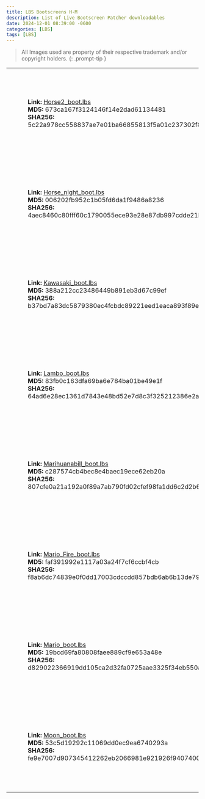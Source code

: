 ```yaml
---
title: LBS Bootscreens H-M
description: List of Live Bootscreen Patcher downloadables 
date: 2024-12-01 08:39:00 -0600
categories: [LBS]
tags: [LBS]
---
```


> All Images used are property of their respective trademark and/or copyright holders.
{: .prompt-tip }

<table width="100%">
	<tr>
		<td>
		    <td><a href="https://github.com/xptsp/LBS-by-Fixit/blob/main/bootscreens/images/Horse2_boot.png?raw=true" class="popup img-link"><img alt="Horse2_boot.png" data-src="https://github.com/xptsp/LBS-by-Fixit/blob/main/bootscreens/images/Horse2_boot.png?raw=true" height="231" width="200" data-lqip="true" src="data:image/webp;base64,UklGRmIAAABXRUJQVlA4IFYAAACQAwCdASoUAA8APpE6l0eloyIhMAgAsBIJZQAD4loN/rOX83gAAP78RLPsh9wKWh7xfR5jXPi3lWX2RQPfnnd+HVF7zBCzosRb9vf8pGgCvvM/vgAAAA=="></a></td>
		</td>
		<td width="10" />
		<td>
			<strong>Link:</strong> <a href="https://github.com/xptsp/LBS-by-Fixit/raw/refs/heads/main/bootscreens/Horse2_boot.lbs">Horse2_boot.lbs</a><br />
			<strong>MD5:</strong> 673ca167f3124146f14e2dad61134481<br />
			<strong>SHA256:</strong> 5c22a978cc558837ae7e01ba66855813f5a01c237302f86087700c387917ba67
		</td>
	</tr>
	<tr>
		<td>
		    <td><a href="https://github.com/xptsp/LBS-by-Fixit/blob/main/bootscreens/images/Horse_night_boot.png?raw=true" class="popup img-link"><img alt="Horse_night_boot.png" data-src="https://github.com/xptsp/LBS-by-Fixit/blob/main/bootscreens/images/Horse_night_boot.png?raw=true" height="231" width="200" data-lqip="true" src="data:image/webp;base64,UklGRqYAAABXRUJQVlA4IJoAAABwBACdASoUAA8APpE6l0eloyIhMAgAsBIJYgCdMoADQwcSoIDh3HmnsvHtAAD+8uczMOitaBW8rJPLlvqIcHLSrON+9kDvZA90cMRMTOKCrkLg9vOsTW8nSPOiFbZA29vXxmMQ9yWOUUyOTs/K+G6szmyphGLPk9+PAj8MfPCKXRT7HsKNWA28fcCNQSIQKhlpTvqAqXadAAAA"></a></td>
		</td>
		<td width="10" />
		<td>
			<strong>Link:</strong> <a href="https://github.com/xptsp/LBS-by-Fixit/raw/refs/heads/main/bootscreens/Horse_night_boot.lbs">Horse_night_boot.lbs</a><br />
			<strong>MD5:</strong> 006202fb952c1b05fd6da1f9486a8236<br />
			<strong>SHA256:</strong> 4aec8460c80fff60c1790055ece93e28e87db997cdde21bc20fc565cc97d1e28
		</td>
	</tr>
	<tr>
		<td>
		    <td><a href="https://github.com/xptsp/LBS-by-Fixit/blob/main/bootscreens/images/Kawasaki_boot.png?raw=true" class="popup img-link"><img alt="Kawasaki_boot.png" data-src="https://github.com/xptsp/LBS-by-Fixit/blob/main/bootscreens/images/Kawasaki_boot.png?raw=true" height="231" width="200" data-lqip="true" src="data:image/webp;base64,UklGRugAAABXRUJQVlA4INwAAACwBACdASoUAA8APpE4l0eloyIhMAgAsBIJbACw+BJSIZF6t0ya3URw+y7TwfQAAP70FNcX0M11CN3aUQPxInCHSp+ye4KcmtR1+k+afEslsE41gHnz6futxPPW3JAhnbkW+PWsDBuUgrrowwISgLovciapeIrnsPf/QFphl7aE0kND3U4Qa47x2fPIk6jvztHaqQ4gyjY8U0HwB/HDomWafKucPQR2pmDXPoWbG6IxMHYRfUUB5yN6bopfsIpCcgjVT/x2//rlFpbAc0HL7oYysvuEpE93lwkNnwAA"></a></td>
		</td>
		<td width="10" />
		<td>
			<strong>Link:</strong> <a href="https://github.com/xptsp/LBS-by-Fixit/raw/refs/heads/main/bootscreens/Kawasaki_boot.lbs">Kawasaki_boot.lbs</a><br />
			<strong>MD5:</strong> 388a212cc23486449b891eb3d67c99ef<br />
			<strong>SHA256:</strong> b37bd7a83dc5879380ec4fcbdc89221eed1eaca893f89e94f01acc3c27eeeab9
		</td>
	</tr>
	<tr>
		<td>
		    <td><a href="https://github.com/xptsp/LBS-by-Fixit/blob/main/bootscreens/images/Lambo_boot.png?raw=true" class="popup img-link"><img alt="Lambo_boot.png" data-src="https://github.com/xptsp/LBS-by-Fixit/blob/main/bootscreens/images/Lambo_boot.png?raw=true" height="231" width="200" data-lqip="true" src="data:image/webp;base64,UklGRtAAAABXRUJQVlA4IMQAAABQBACdASoUAA8APpE4l0eloyIhMAgAsBIJZwDImYvg1Y7aR1O3J5+N4DywAP76DJp85/6kwn8cJTTFeJbbgJ0I5OVOvFy/3TOsZXX2I8Of+vTk66rXPSfaPe/N9H1Y3BTvYyQ/nnTA+lwu0LdUfS/BOMTvQ+cH1pSdp3wPYgBuauFd8sA/9QFuyDHo3e9F6dpT+0YBg/o/3UC/ZdkJzIL/QR2rL6J/soD1Epsz7/eb8XPFCs73DJ2q2Zr+HY2mLJHP4AAA"></a></td>
		</td>
		<td width="10" />
		<td>
			<strong>Link:</strong> <a href="https://github.com/xptsp/LBS-by-Fixit/raw/refs/heads/main/bootscreens/Lambo_boot.lbs">Lambo_boot.lbs</a><br />
			<strong>MD5:</strong> 83fb0c163dfa69ba6e784ba01be49e1f<br />
			<strong>SHA256:</strong> 64ad6e28ec1361d7843e48bd52e7d8c3f325212386e2a515f03f98b910f97184
		</td>
	</tr>
	<tr>
		<td>
		    <td><a href="https://github.com/xptsp/LBS-by-Fixit/blob/main/bootscreens/images/Marihuanabill_boot.png?raw=true" class="popup img-link"><img alt="Marihuanabill_boot.png" data-src="https://github.com/xptsp/LBS-by-Fixit/blob/main/bootscreens/images/Marihuanabill_boot.png?raw=true" height="231" width="200" data-lqip="true" src="data:image/webp;base64,UklGRo4AAABXRUJQVlA4IIIAAADQAwCdASoUAA8APpE4l0eloyIhMAgAsBIJYwAAW+mNVKMY2WPiYwAA/vsk29YSUAGQxpzD5gNyLqEfVKygMfSxNJ26mp40WVxcQ6CJwuRgWCR4j3x/DMYJ/6uz4vhAze+z6OmYTb8N9BpX4/1TThtbnCe03+Zbtd5jYPGJDQthRYAA"></a></td>
		</td>
		<td width="10" />
		<td>
			<strong>Link:</strong> <a href="https://github.com/xptsp/LBS-by-Fixit/raw/refs/heads/main/bootscreens/Marihuanabill_boot.lbs">Marihuanabill_boot.lbs</a><br />
			<strong>MD5:</strong> c287574cb4bec8e4baec19ece62eb20a<br />
			<strong>SHA256:</strong> 807cfe0a21a192a0f89a7ab790fd02cfef98fa1dd6c2d2b68206033d6e1474a9
		</td>
	</tr>
	<tr>
		<td>
		    <td><a href="https://github.com/xptsp/LBS-by-Fixit/blob/main/bootscreens/images/Mario_Fire_boot.png?raw=true" class="popup img-link"><img alt="Mario_Fire_boot.png" data-src="https://github.com/xptsp/LBS-by-Fixit/blob/main/bootscreens/images/Mario_Fire_boot.png?raw=true" height="231" width="200" data-lqip="true" src="data:image/webp;base64,UklGRqAAAABXRUJQVlA4IJQAAAAwBACdASoUAA8APpE6l0eloyIhMAgAsBIJQAO0nIhkYJpARLMzucczdYAA/vxHZAuYp95ToIvai7+2kD3IQPGizkqIQL6Lm3BkstaiTMYTnPG6uOl/2JHZPP4tf/ZNDUMOkRd///g6GMXsKB2E/XQK39T2o/47eMO0i0hF/8V2k1l9e+2QBYgE2ujZ/zgwTrMTAAAA"></a></td>
		</td>
		<td width="10" />
		<td>
			<strong>Link:</strong> <a href="https://github.com/xptsp/LBS-by-Fixit/raw/refs/heads/main/bootscreens/Mario_Fire_boot.lbs">Mario_Fire_boot.lbs</a><br />
			<strong>MD5:</strong> faf391992e1117a03a24f7cf6ccbf4cb<br />
			<strong>SHA256:</strong> f8ab6dc74839e0f0dd17003cdccdd857bdb6ab6b13de79fa68f3d6ea1b223c16
		</td>
	</tr>
	<tr>
		<td>
		    <td><a href="https://github.com/xptsp/LBS-by-Fixit/blob/main/bootscreens/images/Mario_boot.png?raw=true" class="popup img-link"><img alt="Mario_boot.png" data-src="https://github.com/xptsp/LBS-by-Fixit/blob/main/bootscreens/images/Mario_boot.png?raw=true" height="231" width="200" data-lqip="true" src="data:image/webp;base64,UklGRtgAAABXRUJQVlA4IMwAAAAwBgCdASoUAA8APpE4l0eloyIhMAgAsBIJbACdMoR3N6Tbh2gjV/85wlX9gKpJAoKbPB9DNwxcWOdgAOAMnHHQsF57OnT2C4FzbDX7kA5jjxD3+/XjMoVPEkLweuzDH8K6LASbV04oGoWNpWoV5DIhm06vJOomEfJRnOfwwA1bZj6eRuj80vNdb35P4V119Wq5QxxK+d/uV52DTSLcEtykKZ/IyQ49n+X6z+v4V8bOWaZ/JCuRiSa3/Zt9fc/cfdx0bidEONn7nqIIAAA="></a></td>
		</td>
		<td width="10" />
		<td>
			<strong>Link:</strong> <a href="https://github.com/xptsp/LBS-by-Fixit/raw/refs/heads/main/bootscreens/Mario_boot.lbs">Mario_boot.lbs</a><br />
			<strong>MD5:</strong> 19bcd69fa80808faee889cf9e653a48e<br />
			<strong>SHA256:</strong> d829022366919dd105ca2d32fa0725aae3325f34eb550acdc0567d9c6bc19ce6
		</td>
	</tr>
	<tr>
		<td>
		    <td><a href="https://github.com/xptsp/LBS-by-Fixit/blob/main/bootscreens/images/Moon_boot.png?raw=true" class="popup img-link"><img alt="Moon_boot.png" data-src="https://github.com/xptsp/LBS-by-Fixit/blob/main/bootscreens/images/Moon_boot.png?raw=true" height="231" width="200" data-lqip="true" src="data:image/webp;base64,UklGRqoAAABXRUJQVlA4IJ4AAADwAwCdASoUAA8APpE4l0eloyIhMAgAsBIJaQBTAFwvNqFMxkhA0n0QAP776xWZOSTR6EdrmOdn97Pjyh1pLVL5CEYLnW8M+7KmThLcPfzwuOWaFCuWlN3j7ovyZb5BI9FUc/PRNYJxVVwUUropes+w/Kilmr7qUk4bwLLcmeEXNVglptvpKhjdQFMhuQJ1vq00167N02TdewOWkwAAAA=="></a></td>
		</td>
		<td width="10" />
		<td>
			<strong>Link:</strong> <a href="https://github.com/xptsp/LBS-by-Fixit/raw/refs/heads/main/bootscreens/Moon_boot.lbs">Moon_boot.lbs</a><br />
			<strong>MD5:</strong> 53c5d19292c11069dd0ec9ea6740293a<br />
			<strong>SHA256:</strong> fe9e7007d907345412262eb2066981e921926f9407400d13fee48ec8e9a0df39
		</td>
	</tr>
</table> 
